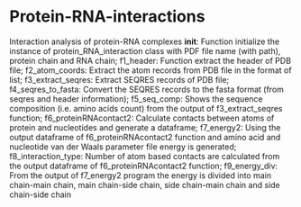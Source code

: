 # Protein-RNA-interactions
Interaction analysis of protein-RNA complexes
__init__:  Function initialize the instance of protein_RNA_interaction class with PDF file name (with path), protein chain and RNA chain;
f1_header: Function extract the header of PDB file;
f2_atom_coords: Extract the atom records from PDB file in the format of list;
f3_extract_seqres: Extract SEQRES records of PDB file;
f4_seqres_to_fasta: Convert the SEQRES records to the fasta format (from seqres and header information);
f5_seq_comp: Shows the sequence composition (i.e. amino acids count) from the output of f3_extract_seqres function;
f6_proteinRNAcontact2: Calculate contacts between atoms of protein and nucleotides and generate a dataframe; 
f7_energy2: Using the output dataframe of f6_proteinRNAcontact2 function and amino acid and nucleotide van der Waals parameter file energy is generated;
f8_interaction_type: Number of atom based contacts are calculated from the output dataframe of f6_proteinRNAcontact2 function;
f9_energy_div: From the output of f7_energy2 program the energy is divided into main chain-main chain, main chain-side chain, side chain-main chain and side chain-side chain

